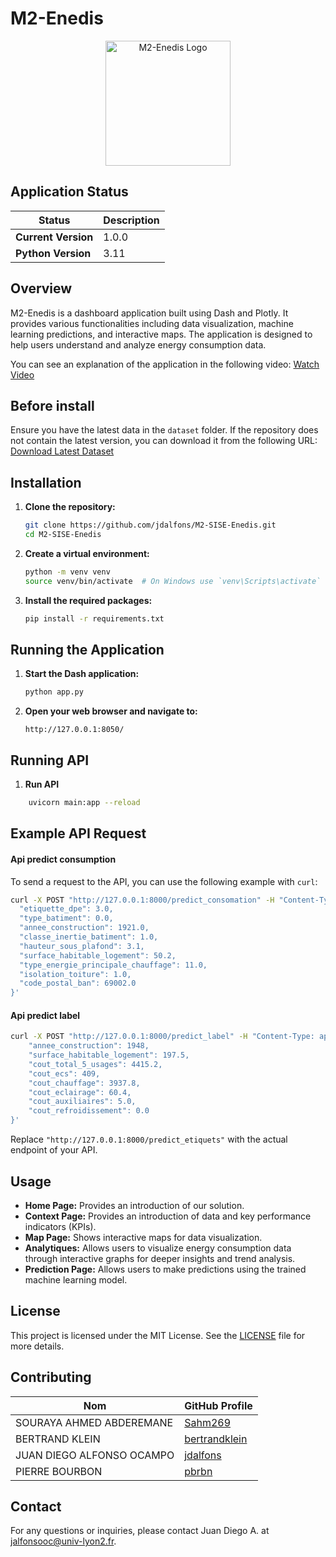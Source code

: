 # M2-Enedis

<p align="center">
    <img src="assets/logo.png" alt="M2-Enedis Logo" width="200">
</p>

## Application Status

| Status                | Description                          |
|-----------------------|--------------------------------------|
| **Current Version**   | 1.0.0                                |
| **Python Version**    | 3.11                                 |
## Overview

M2-Enedis is a dashboard application built using Dash and Plotly. It provides various functionalities including data visualization, machine learning predictions, and interactive maps. The application is designed to help users understand and analyze energy consumption data.

You can see an explanation of the application in the following video: [Watch Video](https://youtu.be/TH3bm7r2nYE)


## Before install

Ensure you have the latest data in the `dataset` folder. If the repository does not contain the latest version, you can download it from the following URL: [Download Latest Dataset](https://drive.google.com/file/d/1Y5EPyN07dRrQ9i70DckcayalByRuakpq/view?usp=sharing)


## Installation

1. **Clone the repository:**
    ```sh
    git clone https://github.com/jdalfons/M2-SISE-Enedis.git
    cd M2-SISE-Enedis
    ```

2. **Create a virtual environment:**
    ```sh
    python -m venv venv
    source venv/bin/activate  # On Windows use `venv\Scripts\activate`
    ```

3. **Install the required packages:**
    ```sh
    pip install -r requirements.txt
    ```

## Running the Application

1. **Start the Dash application:**
    ```sh
    python app.py
    ```

2. **Open your web browser and navigate to:**
    ```
    http://127.0.0.1:8050/
    ```

## Running API

1. **Run API**
```sh
    uvicorn main:app --reload
```

## Example API Request

#### Api predict consumption

To send a request to the API, you can use the following example with `curl`:

```sh
curl -X POST "http://127.0.0.1:8000/predict_consomation" -H "Content-Type: application/json" -d '{
  "etiquette_dpe": 3.0,
  "type_batiment": 0.0,
  "annee_construction": 1921.0,
  "classe_inertie_batiment": 1.0,
  "hauteur_sous_plafond": 3.1,
  "surface_habitable_logement": 50.2,
  "type_energie_principale_chauffage": 11.0,
  "isolation_toiture": 1.0,
  "code_postal_ban": 69002.0
}'
```

#### Api predict label

```sh
curl -X POST "http://127.0.0.1:8000/predict_label" -H "Content-Type: application/json" -d '{
    "annee_construction": 1948,
    "surface_habitable_logement": 197.5,
    "cout_total_5_usages": 4415.2,
    "cout_ecs": 409,
    "cout_chauffage": 3937.8,
    "cout_eclairage": 60.4,
    "cout_auxiliaires": 5.0,
    "cout_refroidissement": 0.0
}'
```

Replace `"http://127.0.0.1:8000/predict_etiquets"` with the actual endpoint of your API.

## Usage

- **Home Page:** Provides an introduction of our solution.
- **Context Page:** Provides an introduction of data and key performance indicators (KPIs).
- **Map Page:** Shows interactive maps for data visualization.
- **Analytiques:** Allows users to visualize energy consumption data through interactive graphs for deeper insights and trend analysis.
- **Prediction Page:** Allows users to make predictions using the trained machine learning model.

## License

This project is licensed under the MIT License. See the [LICENSE](LICENSE) file for more details.

## Contributing

| Nom                        | GitHub Profile                     |
|----------------------------|------------------------------------|
| SOURAYA AHMED ABDEREMANE   | [Sahm269](https://github.com/Sahm269) |
| BERTRAND KLEIN             | [bertrandklein](https://github.com/bertrandklein) |
| JUAN DIEGO ALFONSO OCAMPO  | [jdalfons](https://github.com/jdalfons) |
| PIERRE BOURBON             | [pbrbn](https://github.com/pbrbn)  |

## Contact

For any questions or inquiries, please contact Juan Diego A. at [jalfonsooc@univ-lyon2.fr](mailto:jalfonsooc@univ-lyon2.fr).

